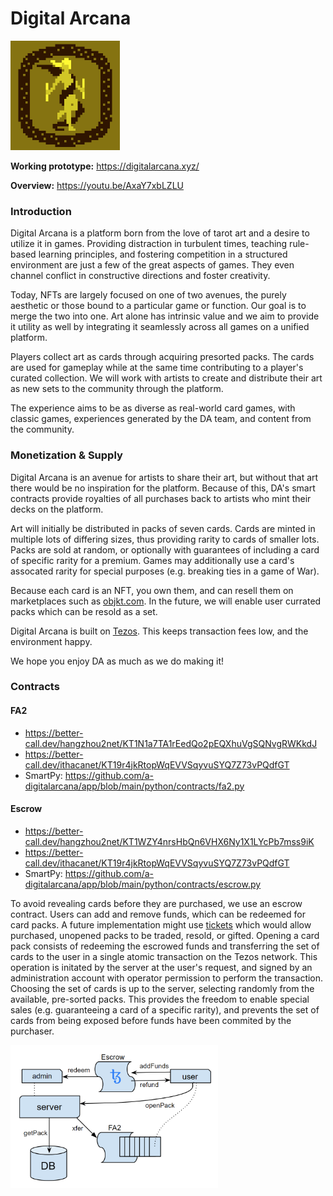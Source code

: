 # Digital Arcana
<img src="img/thumbnail.png" width="175">

**Working prototype:** https://digitalarcana.xyz/

**Overview:** https://youtu.be/AxaY7xbLZLU

### Introduction

Digital Arcana is a platform born from the love of tarot art and a desire to utilize it in games.  Providing distraction in turbulent times, teaching rule-based learning principles, and fostering competition in a structured environment are just a few of the great aspects of games.  They even channel conflict in constructive directions and foster creativity.

Today, NFTs are largely focused on one of two avenues, the purely aesthetic or those bound to a particular game or function. Our goal is to merge the two into one. Art alone has intrinsic value and we aim to provide it utility as well by integrating it seamlessly across all games on a unified platform.

Players collect art as cards through acquiring presorted packs. The cards are used for gameplay while at the same time contributing to a player's curated collection. We will work with artists to create and distribute their art as new sets to the community through the platform.

The experience aims to be as diverse as real-world card games, with classic games, experiences generated by the DA team, and content from the community.

### Monetization & Supply

Digital Arcana is an avenue for artists to share their art, but without that art there would be no inspiration for the platform. Because of this, DA's smart contracts provide royalties of all purchases back to artists who mint their decks on the platform.

Art will initially be distributed in packs of seven cards. Cards are minted in multiple lots of differing sizes, thus providing rarity to cards of smaller lots. Packs are sold at random, or optionally with guarantees of including a card of specific rarity for a premium. Games may additionally use a card's assocated rarity for special purposes (e.g. breaking ties in a game of War).

Because each card is an NFT, you own them, and can resell them on marketplaces such as [objkt.com](http://objkt.com). In the future, we will enable user currated packs which can be resold as a set.

Digital Arcana is built on [Tezos](https://tezos.com/). This keeps transaction fees low, and the environment happy.

We hope you enjoy DA as much as we do making it!

### Contracts

#### FA2
- https://better-call.dev/hangzhou2net/KT1N1a7TA1rEedQo2pEQXhuVgSQNvgRWKkdJ
- https://better-call.dev/ithacanet/KT19r4jkRtopWqEVVSqyvuSYQ7Z73vPQdfGT
- SmartPy: https://github.com/a-digitalarcana/app/blob/main/python/contracts/fa2.py

#### Escrow
- https://better-call.dev/hangzhou2net/KT1WZY4nrsHbQn6VHX6Ny1X1LYcPb7mss9iK
- https://better-call.dev/ithacanet/KT19r4jkRtopWqEVVSqyvuSYQ7Z73vPQdfGT
- SmartPy: https://github.com/a-digitalarcana/app/blob/main/python/contracts/escrow.py

To avoid revealing cards before they are purchased, we use an escrow contract. Users can add and remove funds, which can be redeemed for card packs. A future implementation might use [tickets](python/contracts/tickets.py) which would allow purchased, unopened packs to be traded, resold, or gifted. Opening a card pack consists of redeeming the escrowed funds and transferring the set of cards to the user in a single atomic transaction on the Tezos network.  This operation is initated by the server at the user's request, and signed by an administration account with operator permission to perform the transaction.  Choosing the set of cards is up to the server, selecting randomly from the available, pre-sorted packs.  This provides the freedom to enable special sales (e.g. guaranteeing a card of a specific rarity), and prevents the set of cards from being exposed before funds have been commited by the purchaser.

<img src="img/contracts.png" width="332">
